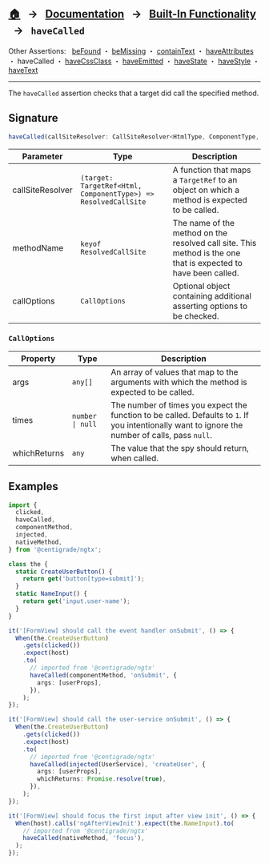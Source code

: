 ## [🏠][home] &nbsp; → &nbsp; **[Documentation][docs]** &nbsp; → &nbsp; [Built-In Functionality][index] &nbsp; → &nbsp; `haveCalled`

[home]: ../README.md
[docs]: ../overview.md
[index]: ../built-in.md
[befound]: ./be-found.md
[bemissing]: ./be-missing.md
[containtext]: ./contain-text.md
[haveattributes]: ./have-attributes.md
[havecalled]: ./have-called.md
[havecssclass]: ./have-css-class.md
[haveemitted]: ./have-emitted.md
[havestate]: ./have-state.md
[havestyle]: ./have-style.md
[havetext]: ./have-text.md

Other Assertions: &nbsp; [beFound] ・ [beMissing] ・ [containText] ・ [haveAttributes] ・ haveCalled ・ [haveCssClass] ・ [haveEmitted] ・ [haveState] ・ [haveStyle] ・ [haveText]

---

The `haveCalled` assertion checks that a target did call the specified method.

## Signature

```ts
haveCalled(callSiteResolver: CallSiteResolver<HtmlType, ComponentType, ResolvedCallSite>, methodName: keyof ResolvedCallSite, opts: CallOptions);
```

| Parameter        | Type                                                           | Description                                                                                                    |
| ---------------- | -------------------------------------------------------------- | -------------------------------------------------------------------------------------------------------------- |
| callSiteResolver | `(target: TargetRef<Html, ComponentType>) => ResolvedCallSite` | A function that maps a `TargetRef` to an object on which a method is expected to be called.                    |
| methodName       | `keyof ResolvedCallSite`                                       | The name of the method on the resolved call site. This method is the one that is expected to have been called. |
| callOptions      | `CallOptions`                                                  | Optional object containing additional asserting options to be checked.                                         |

### `CallOptions`

| Property     | Type             | Description                                                                                                                                      |
| ------------ | ---------------- | ------------------------------------------------------------------------------------------------------------------------------------------------ |
| args         | `any[]`          | An array of values that map to the arguments with which the method is expected to be called.                                                     |
| times        | `number \| null` | The number of times you expect the function to be called. Defaults to `1`. If you intentionally want to ignore the number of calls, pass `null`. |
| whichReturns | `any`            | The value that the spy should return, when called.                                                                                               |

## Examples

```ts
import {
  clicked,
  haveCalled,
  componentMethod,
  injected,
  nativeMethod,
} from '@centigrade/ngtx';

class the {
  static CreateUserButton() {
    return get('button[type=submit]');
  }
  static NameInput() {
    return get('input.user-name');
  }
}

it('[FormView] should call the event handler onSubmit', () => {
  When(the.CreateUserButton)
    .gets(clicked())
    .expect(host)
    .to(
      // imported from '@centigrade/ngtx'
      haveCalled(componentMethod, 'onSubmit', {
        args: [userProps],
      }),
    );
});

it('[FormView] should call the user-service onSubmit', () => {
  When(the.CreateUserButton)
    .gets(clicked())
    .expect(host)
    .to(
      // imported from '@centigrade/ngtx'
      haveCalled(injected(UserService), 'createUser', {
        args: [userProps],
        whichReturns: Promise.resolve(true),
      }),
    );
});

it('[FormView] should focus the first input after view init', () => {
  When(host).calls('ngAfterViewInit').expect(the.NameInput).to(
    // imported from '@centigrade/ngtx'
    haveCalled(nativeMethod, 'focus'),
  );
});
```
